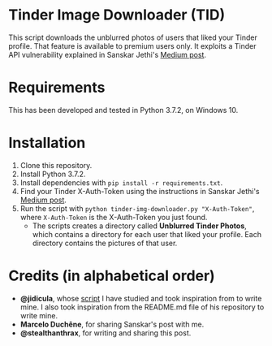 # Tinder Image Downloader (TID)

This script downloads the unblurred photos of users that liked your Tinder profile. That feature is available to premium users only.
It exploits a Tinder API vulnerability explained in Sanskar Jethi's [Medium post](https://medium.com/@sansyrox/hacking-tinders-premium-model-43f9f699d44).

# Requirements

This has been developed and tested in Python 3.7.2, on Windows 10.

# Installation

1. Clone this repository.
2. Install Python 3.7.2.
3. Install dependencies with `pip install -r requirements.txt`.
4. Find your Tinder X-Auth-Token using the instructions in Sanskar Jethi's [Medium post](https://medium.com/@sansyrox/hacking-tinders-premium-model-43f9f699d44).
5. Run the script with `python tinder-img-downloader.py "X-Auth-Token"`, where `X-Auth-Token` is the X-Auth-Token you just found.
    * The scripts creates a directory called **Unblurred Tinder Photos**, which contains a directory for each user that liked your profile. Each directory contains the pictures of that user.
	
# Credits (in alphabetical order)

* **@jidicula**, whose [script](https://github.com/jidicula/tinderizer) I have studied and took inspiration from to write mine. I also took inspiration from the README.md file of his repository to write mine.
* **Marcelo Duchêne**, for sharing Sanskar's post with me.
* **@stealthanthrax**, for writing and sharing this post.
